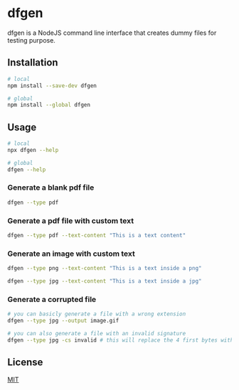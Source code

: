 # dfgen

dfgen is a NodeJS command line interface that creates dummy files for testing purpose.

## Installation

```bash
# local
npm install --save-dev dfgen

# global
npm install --global dfgen
```

## Usage

```bash
# local
npx dfgen --help

# global
dfgen --help
```

### Generate a blank pdf file
```bash
dfgen --type pdf 
```

### Generate a pdf file with custom text

```bash
dfgen --type pdf --text-content "This is a text content"
```

### Generate an image with custom text

```bash
dfgen --type png --text-content "This is a text inside a png"

dfgen --type jpg --text-content "This is a text inside a jpg"
```

### Generate a corrupted file

```bash
# you can basicly generate a file with a wrong extension
dfgen --type jpg --output image.gif

# you can also generate a file with an invalid signature
dfgen --type jpg -cs invalid # this will replace the 4 first bytes with 0x00 0x01 0x02 0x03
```

## License

[MIT](https://choosealicense.com/licenses/mit/)